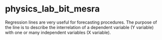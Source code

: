 # physics_lab_bit_mesra
Regression lines are very useful for forecasting procedures. The purpose of the line is to describe the interrelation of a dependent variable (Y variable) with one or many independent variables (X variable).
